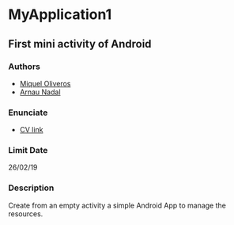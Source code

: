 # MyApplication1
First mini activity of Android
----------------------------
### Authors ###
* [Miquel Oliveros](https://github.com/MiquelOliveros)
* [Arnau Nadal](https://github.com/https://github.com/ar98nau)

### Enunciate ###
* [CV link](https://cv.udl.cat/access/content/attachment/102025-1819/Activitats/9915843c-6ed1-40c1-85c5-f76aa25ecc11/MiniActv-1.pdf)

### Limit Date ###
26/02/19

### Description ###
Create from an empty activity a simple Android App to manage the resources.
